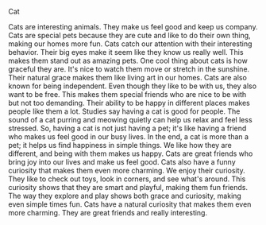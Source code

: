 Cat

Cats are interesting animals. They make us feel good and keep us company. Cats are special pets because they are cute and like to do their own thing, making our homes more fun.
Cats catch our attention with their interesting behavior. Their big eyes make it seem like they know us really well. This makes them stand out as amazing pets.
One cool thing about cats is how graceful they are. It's nice to watch them move or stretch in the sunshine. Their natural grace makes them like living art in our homes.
Cats are also known for being independent. Even though they like to be with us, they also want to be free. This makes them special friends who are nice to be with but not too demanding. Their ability to be happy in different places makes people like them a lot.
Studies say having a cat is good for people. The sound of a cat purring and meowing quietly can help us relax and feel less stressed. So, having a cat is not just having a pet; it's like having a friend who makes us feel good in our busy lives.
In the end, a cat is more than a pet; it helps us find happiness in simple things. We like how they are different, and being with them makes us happy. Cats are great friends who bring joy into our lives and make us feel good.
Cats also have a funny curiosity that makes them even more charming. We enjoy their curiosity. They like to check out toys, look in corners, and see what's around. This curiosity shows that they are smart and playful, making them fun friends. The way they explore and play shows both grace and curiosity, making even simple times fun. Cats have a natural curiosity that makes them even more charming. They are great friends and really interesting.
